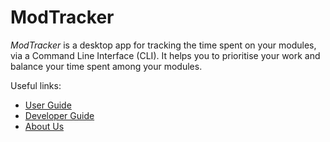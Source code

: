 # ModTracker
_ModTracker_ is a desktop app for tracking the time spent on your modules, via a Command Line Interface (CLI).
It helps you to prioritise your work and balance your time spent among your modules. 

Useful links:
* [User Guide](UserGuide.md)
* [Developer Guide](DeveloperGuide.md)
* [About Us](AboutUs.md)
